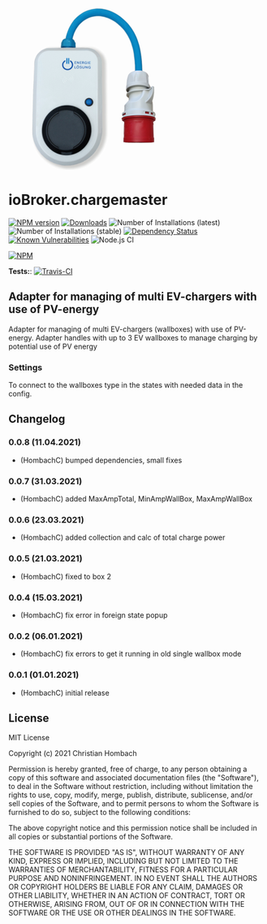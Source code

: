 ![Logo](admin/chargemaster.png)
# ioBroker.chargemaster

[![NPM version](http://img.shields.io/npm/v/iobroker.chargemaster.svg)](https://www.npmjs.com/package/iobroker.chargemaster)
[![Downloads](https://img.shields.io/npm/dm/iobroker.chargemaster.svg)](https://www.npmjs.com/package/iobroker.chargemaster)
![Number of Installations (latest)](http://ioBroker.live/badges/template-installed.svg)
![Number of Installations (stable)](http://ioBroker.live/badges/template-stable.svg)
[![Dependency Status](https://img.shields.io/david/hombach/ioBroker.chargemaster.svg)](https://david-dm.org/hombach/ioBroker.chargemaster)
[![Known Vulnerabilities](https://snyk.io/test/github/hombach/ioBroker.chargemaster/badge.svg)](https://snyk.io/test/github/hombach/ioBroker.chargemaster)
![Node.js CI](https://github.com/hombach/ioBroker.chargemaster/workflows/Node.js%20CI/badge.svg)

[![NPM](https://nodei.co/npm/iobroker.chargemaster.png?downloads=true)](https://nodei.co/npm/iobroker.chargemaster/)

**Tests:**: [![Travis-CI](http://img.shields.io/travis/hombach/ioBroker.chargemaster/master.svg)](https://travis-ci.org/hombach/ioBroker.chargemaster)

## Adapter for managing of multi EV-chargers with use of PV-energy
Adapter for managing of multi EV-chargers (wallboxes) with use of PV-energy. Adapter handles with up to 3 EV wallboxes to manage charging by potential use of PV energy

### Settings
To connect to the wallboxes type in the states with needed data in the config.

## Changelog
### 0.0.8 (11.04.2021)
* (HombachC) bumped dependencies, small fixes
### 0.0.7 (31.03.2021)
* (HombachC) added MaxAmpTotal, MinAmpWallBox, MaxAmpWallBox
### 0.0.6 (23.03.2021)
* (HombachC) added collection and calc of total charge power
### 0.0.5 (21.03.2021)
* (HombachC) fixed to box 2
### 0.0.4 (15.03.2021)
* (HombachC) fix error in foreign state popup
### 0.0.2 (06.01.2021)
* (HombachC) fix errors to get it running in old single wallbox mode
### 0.0.1 (01.01.2021)
* (HombachC) initial release

## License
MIT License

Copyright (c) 2021 Christian Hombach

Permission is hereby granted, free of charge, to any person obtaining a copy
of this software and associated documentation files (the "Software"), to deal
in the Software without restriction, including without limitation the rights
to use, copy, modify, merge, publish, distribute, sublicense, and/or sell
copies of the Software, and to permit persons to whom the Software is
furnished to do so, subject to the following conditions:

The above copyright notice and this permission notice shall be included in all
copies or substantial portions of the Software.

THE SOFTWARE IS PROVIDED "AS IS", WITHOUT WARRANTY OF ANY KIND, EXPRESS OR
IMPLIED, INCLUDING BUT NOT LIMITED TO THE WARRANTIES OF MERCHANTABILITY,
FITNESS FOR A PARTICULAR PURPOSE AND NONINFRINGEMENT. IN NO EVENT SHALL THE
AUTHORS OR COPYRIGHT HOLDERS BE LIABLE FOR ANY CLAIM, DAMAGES OR OTHER
LIABILITY, WHETHER IN AN ACTION OF CONTRACT, TORT OR OTHERWISE, ARISING FROM,
OUT OF OR IN CONNECTION WITH THE SOFTWARE OR THE USE OR OTHER DEALINGS IN THE
SOFTWARE.